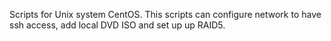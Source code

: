 <p>Scripts for Unix system CentOS. This scripts can configure network to&nbsp;have ssh access,&nbsp;add local DVD ISO and&nbsp;set up up RAID5.</p>
